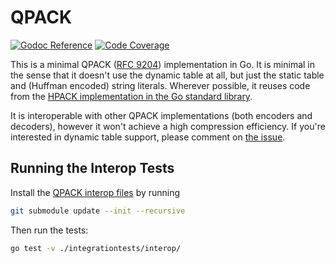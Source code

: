 # QPACK

[![Godoc Reference](https://img.shields.io/badge/godoc-reference-blue.svg?style=flat-square)](https://godoc.org/github.com/quic-go/qpack)
[![Code Coverage](https://img.shields.io/codecov/c/github/quic-go/qpack/master.svg?style=flat-square)](https://codecov.io/gh/quic-go/qpack)

This is a minimal QPACK ([RFC 9204](https://datatracker.ietf.org/doc/html/rfc9204)) implementation in Go. It is minimal in the sense that it doesn't use the dynamic table at all, but just the static table and (Huffman encoded) string literals. Wherever possible, it reuses code from the [HPACK implementation in the Go standard library](https://github.com/golang/net/tree/master/http2/hpack).

It is interoperable with other QPACK implementations (both encoders and decoders), however it won't achieve a high compression efficiency. If you're interested in dynamic table support, please comment on [the issue](https://github.com/quic-go/qpack/issues/33).

## Running the Interop Tests

Install the [QPACK interop files](https://github.com/qpackers/qifs/) by running
```bash
git submodule update --init --recursive
```

Then run the tests:
```bash
go test -v ./integrationtests/interop/
```
